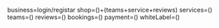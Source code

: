 business=login/registar
shop=()+(teams+service+reviews)
services=()
teams=()
reviews=()
bookings=()
payment=()
whiteLabel=()